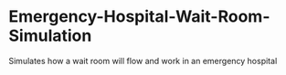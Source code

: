 # Emergency-Hospital-Wait-Room-Simulation
Simulates how a wait room will flow and work in an emergency hospital
